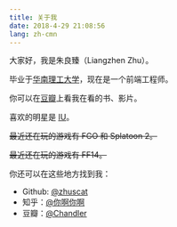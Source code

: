 ```yaml
---
title: 关于我
date: 2018-4-29 21:08:56
lang: zh-cmn
---
```


大家好，我是朱良臻（Liangzhen Zhu）。

毕业于[华南理工大学](http://www.scut.edu.cn/new/)，现在是一个前端工程师。

你可以在[豆瓣](https://www.douban.com/people/48336573/)上看我在看的书、影片。

喜欢的明星是 [IU](https://zh.wikipedia.org/wiki/IU_(%E8%89%BA%E4%BA%BA))。

~~最近还在玩的游戏有 FGO 和 Splatoon 2。~~

~~最近还在玩的游戏有 FF14。~~

你还可以在这些地方找到我：

- Github: [@zhuscat](https://github.com/zhuscat)
- 知乎：[@你啊你啊](https://www.zhihu.com/people/zhu-liang-zhen)
- 豆瓣：[@Chandler](https://www.douban.com/people/48336573/)
